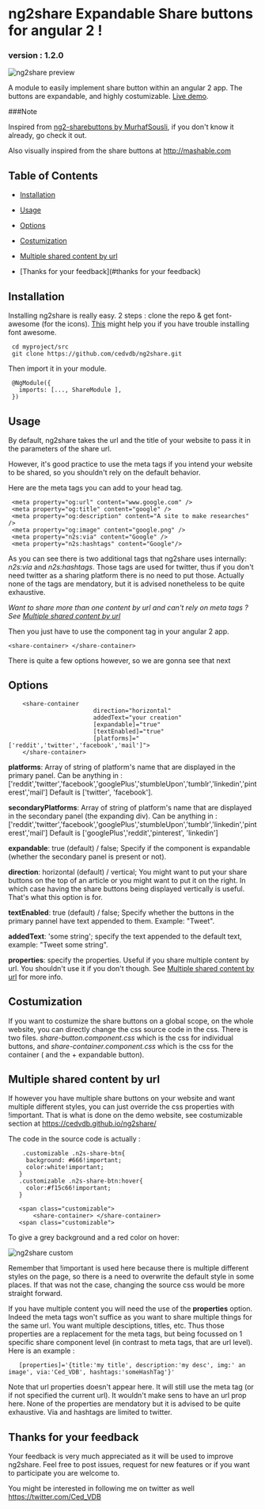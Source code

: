 # ng2share Expandable Share buttons for angular 2 !
### version : 1.2.0

![ng2share preview](http://i.imgur.com/L9EbBaa.png)

A module to easily implement share button within an angular 2 app. The buttons are expandable, and highly costumizable. [Live demo](https://cedvdb.github.io/ng2share/).

###Note

Inspired from [ng2-sharebuttons by MurhafSousli](https://github.com/MurhafSousli/ng2-sharebuttons), if you don't know it already,
go check it out.

Also visually inspired from the share buttons at http://mashable.com



## Table of Contents

 * [Installation](#installation)

 * [Usage](#usage)

 * [Options](#options)

 * [Costumization](#costumization)

 * [Multiple shared content by url](#multiple-shared-content-by-url)

 * [Thanks for your feedback](#thanks for your feedback)


## Installation

 Installing ng2share is really easy. 2 steps : clone the repo & get font-awesome (for the icons).
 [This](http://stackoverflow.com/questions/38796541/how-to-add-font-awesome-to-angular-2-cli-project) might help you if you have trouble installing font awesome.

```
 cd myproject/src
 git clone https://github.com/cedvdb/ng2share.git
```


 Then import it in your module.

```
 @NgModule({
   imports: [..., ShareModule ],
 })
```

## Usage

 By default, ng2share takes the url and the title of your website to pass it in the parameters of the share url.

 However, it's good practice to use the meta tags if you intend your website to be shared, so you shouldn't rely on the default behavior.

 Here are the meta tags you can add to your head tag.

 ```
  <meta property="og:url" content="www.google.com" />
  <meta property="og:title" content="google" />
  <meta property="og:description" content="A site to make researches" />
  <meta property="og:image" content="google.png" />
  <meta property="n2s:via" content="Google" />
  <meta property="n2s:hashtags" content="Google"/>
 ```
 As you can see there is two additional tags that ng2share uses internally: *n2s:via* and *n2s:hashtags*. Those tags are used for twitter,
 thus if you don't need twitter as a sharing platform there is no need to put those. Actually none of the tags are mendatory, but it is advised
 nonetheless to be quite exhaustive.

 *Want to share more than one content by url and can't rely on meta tags ? See [Multiple shared content by url](#multiple-shared-content-by-url)*

 Then you just have to use the component tag in your angular 2 app.

 ```
<share-container> </share-container>
```

There is quite a few options however, so we are gonna see that next

## Options

```
	<share-container
						direction="horizontal"
						addedText="your creation"
						[expandable]="true"
						[textEnabled]="true"
						[platforms]="['reddit','twitter','facebook','mail']">
	</share-container>
```

**platforms**: Array of string of platform's name that are displayed in the primary panel. Can be anything in : ['reddit','twitter','facebook','googlePlus','stumbleUpon','tumblr','linkedin','pinterest','mail']
Default is ['twitter', 'facebook'].

**secondaryPlatforms**: Array of string of platform's name that are displayed in the secondary panel (the expanding div). Can be anything in : ['reddit','twitter','facebook','googlePlus','stumbleUpon','tumblr','linkedin','pinterest','mail']
Default is ['googlePlus','reddit','pinterest', 'linkedin']

**expandable**: true (default) / false; Specify if the component is expandable (whether the secondary panel is present or not).

**direction**: horizontal (default) / vertical; You might want to put your share buttons on the top of an article or you might want to put it on the right.
In which case having the share buttons being displayed vertically is useful. That's what this option is for.

**textEnabled**: true (default) / false; Specify whether the buttons in the primary pannel have text appended to them. Example: "Tweet".

**addedText**: 'some string'; specify the text appended to the default text, example: "Tweet some string".

**properties**: specify the properties. Useful if you share multiple content by url. You shouldn't use it if you don't though. See [Multiple shared content by url](#multiple-shared-content-by-url) for more info.


## Costumization

If you want to costumize the share buttons on a global scope, on the whole website, you can directly change the css source code in the css. There is two files.
*share-button.component.css* which is the css for individual buttons, and *share-container.component.css* which is the css for the container ( and the + expandable button).


## Multiple shared content by url

If however you have multiple share buttons on your website and want multiple different styles, you can just override the css properties with !important.
That is what is done on the demo website, see costumizable section at https://cedvdb.github.io/ng2share/

The code in the source code is actually :


 ```
	 .customizable .n2s-share-btn{
	  background: #666!important;
	  color:white!important;
	}
	.customizable .n2s-share-btn:hover{
	  color:#f15c66!important;
	}

	<span class="customizable">
		<share-container> </share-container>
	<span class="customizable">
 ```

 To give a grey background and a red color on hover:

 ![ng2share custom](http://i.imgur.com/QDRIyxi.png)


 Remember that !important is used here because there is multiple different styles on the page, so there is a need to overwrite the default style in some places.
 If that was not the case, changing the source css would be more straight forward.

 If you have multiple content you will need the use of the **properties** option.
 Indeed the meta tags won't suffice as you want to share multiple things for the same url. You want multiple desciptions, titles, etc.
 Thus those properties are a replacement for the meta tags, but being focussed on 1 specific share component level (in contrast to meta tags, that are url level).
 Here is an example :

  ```
     [properties]='{title:'my title', description:'my desc', img:' an image', via:'Ced_VDB', hashtags:'someHashTag'}'
  ```

 Note that url properties doesn't appear here. It will still use the meta tag (or if not specified the current url). It wouldn't make sens to have an url prop here.
 None of the properties are mendatory but it is advised to be quite exhaustive. Via and hashtags are limited to twitter.

## Thanks for your feedback

Your feedback is very much appreciated as it will be used to improve ng2share. Feel free to post issues, request for new features or if you want to participate you are welcome to.

You might be interested in following me on twitter as well https://twitter.com/Ced_VDB
